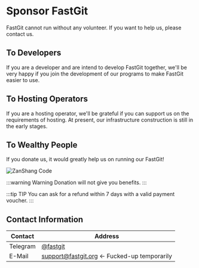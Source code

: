 # Sponsor FastGit

FastGit cannot run without any volunteer. If you want to help us, please contact us.

## To Developers

If you are a developer and are intend to develop FastGit together, we'll be very happy if you join the development of our programs to make FastGit easier to use.

## To Hosting Operators

If you are a hosting operator, we'll be grateful if you can support us on the requirements of hosting. At present, our infrastructure construction is still in the early stages.

## To Wealthy People

If you donate us, it would greatly help us on running our FastGit!

![ZanShang Code](https://cdn.jsdelivr.net/gh/FastGitORG/Static@6c17d9cd35b8d8eea3bcaee88ab892927d56099a/ZanshangCode_Kevin.png)

:::warning Warning
Donation will not give you benefits.
:::

:::tip TIP
You can ask for a refund within 7 days with a valid payment voucher.
:::

## Contact Information

| Contact | Address |
| ------- | ---- |
| Telegram | [@fastgit](https://t.me/fastgit) |
| E-Mail | [support@fastgit.org](mailto:support@fastgit.org) <- Fucked-up temporarily |
